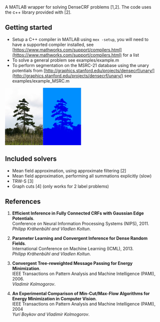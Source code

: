 A MATLAB wrapper for solving DenseCRF problems [1,2]. 
The code uses the c++ library provided with [2].

Getting started
--
* Setup a C++ compiler in MATLAB using `mex -setup`, you will need to have a supported compiler installed, see [https://www.mathworks.com/support/compilers.html](https://www.mathworks.com/support/compilers.html) for a list
* To solve a general problem see examples/example.m
* To perform segmentation on the MSRC-21 database using the unary potentials from [http://graphics.stanford.edu/projects/densecrf/unary/](http://graphics.stanford.edu/projects/densecrf/unary/) see examples/example_MSRC.m

![Image and result](screenshot/screenshot.png)

Included solvers
--
* Mean field approximation, using approximate filtering [2]
* Mean field approximation, performing all summations explicitly (slow)
* TRW-S [3]
* Graph cuts [4] (only works for 2 label problems)


References
--
1. __Efficient Inference in Fully Connected CRFs with Gaussian Edge Potentials__. <br />
Conference on Neural Information Processing Systems (NIPS), 2011. <br />
_Philipp Krähenbühl and Vladlen Koltun_.

2. __Parameter Learning and Convergent Inference for Dense Random Fields__. <br />
International Conference on Machine Learning (ICML), 2013. <br />
_Philipp Krähenbühl and Vladlen Koltun_.

3. __Convergent Tree-reweighted Message Passing for Energy Minimization__. <br />
IEEE Transactions on Pattern Analysis and Machine Intelligence (PAMI), 2006. <br />
_Vladimir Kolmogorov_.

4. __An Experimental Comparison of Min-Cut/Max-Flow Algorithms for Energy Minimization in Computer Vision__. <br />
IEEE Transactions on Pattern Analysis and Machine Intelligence (PAMI), 2004 <br />
_Yuri Boykov and Vladimir Kolmogorov_.
